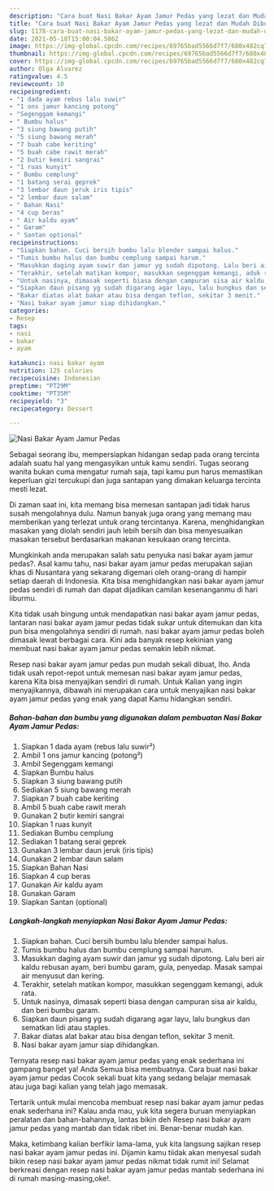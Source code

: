 ```yaml
---
description: "Cara buat Nasi Bakar Ayam Jamur Pedas yang lezat dan Mudah Dibuat"
title: "Cara buat Nasi Bakar Ayam Jamur Pedas yang lezat dan Mudah Dibuat"
slug: 1178-cara-buat-nasi-bakar-ayam-jamur-pedas-yang-lezat-dan-mudah-dibuat
date: 2021-05-18T15:00:04.586Z
image: https://img-global.cpcdn.com/recipes/69765bad5566d7f7/680x482cq70/nasi-bakar-ayam-jamur-pedas-foto-resep-utama.jpg
thumbnail: https://img-global.cpcdn.com/recipes/69765bad5566d7f7/680x482cq70/nasi-bakar-ayam-jamur-pedas-foto-resep-utama.jpg
cover: https://img-global.cpcdn.com/recipes/69765bad5566d7f7/680x482cq70/nasi-bakar-ayam-jamur-pedas-foto-resep-utama.jpg
author: Olga Alvarez
ratingvalue: 4.5
reviewcount: 10
recipeingredient:
- "1 dada ayam rebus lalu suwir"
- "1 ons jamur kancing potong"
- "Segenggam kemangi"
- " Bumbu halus"
- "3 siung bawang putih"
- "5 siung bawang merah"
- "7 buah cabe keriting"
- "5 buah cabe rawit merah"
- "2 butir kemiri sangrai"
- "1 ruas kunyit"
- " Bumbu cemplung"
- "1 batang serai geprek"
- "3 lembar daun jeruk iris tipis"
- "2 lembar daun salam"
- " Bahan Nasi"
- "4 cup beras"
- " Air kaldu ayam"
- " Garam"
- " Santan optional"
recipeinstructions:
- "Siapkan bahan. Cuci bersih bumbu lalu blender sampai halus."
- "Tumis bumbu halus dan bumbu cemplung sampai harum."
- "Masukkan daging ayam suwir dan jamur yg sudah dipotong. Lalu beri air kaldu rebusan ayam, beri bumbu garam, gula, penyedap. Masak sampai air menyusut dan kering."
- "Terakhir, setelah matikan kompor, masukkan segenggam kemangi, aduk rata."
- "Untuk nasinya, dimasak seperti biasa dengan campuran sisa air kaldu, dan beri bumbu garam."
- "Siapkan daun pisang yg sudah digarang agar layu, lalu bungkus dan sematkan lidi atau staples."
- "Bakar diatas alat bakar atau bisa dengan teflon, sekitar 3 menit."
- "Nasi bakar ayam jamur siap dihidangkan."
categories:
- Resep
tags:
- nasi
- bakar
- ayam

katakunci: nasi bakar ayam 
nutrition: 125 calories
recipecuisine: Indonesian
preptime: "PT29M"
cooktime: "PT35M"
recipeyield: "3"
recipecategory: Dessert

---
```



![Nasi Bakar Ayam Jamur Pedas](https://img-global.cpcdn.com/recipes/69765bad5566d7f7/680x482cq70/nasi-bakar-ayam-jamur-pedas-foto-resep-utama.jpg)

Sebagai seorang ibu, mempersiapkan hidangan sedap pada orang tercinta adalah suatu hal yang mengasyikan untuk kamu sendiri. Tugas seorang  wanita bukan cuma mengatur rumah saja, tapi kamu pun harus memastikan keperluan gizi tercukupi dan juga santapan yang dimakan keluarga tercinta mesti lezat.

Di zaman  saat ini, kita memang bisa memesan santapan jadi tidak harus susah mengolahnya dulu. Namun banyak juga orang yang memang mau memberikan yang terlezat untuk orang tercintanya. Karena, menghidangkan masakan yang diolah sendiri jauh lebih bersih dan bisa menyesuaikan masakan tersebut berdasarkan makanan kesukaan orang tercinta. 



Mungkinkah anda merupakan salah satu penyuka nasi bakar ayam jamur pedas?. Asal kamu tahu, nasi bakar ayam jamur pedas merupakan sajian khas di Nusantara yang sekarang digemari oleh orang-orang di hampir setiap daerah di Indonesia. Kita bisa menghidangkan nasi bakar ayam jamur pedas sendiri di rumah dan dapat dijadikan camilan kesenanganmu di hari liburmu.

Kita tidak usah bingung untuk mendapatkan nasi bakar ayam jamur pedas, lantaran nasi bakar ayam jamur pedas tidak sukar untuk ditemukan dan kita pun bisa mengolahnya sendiri di rumah. nasi bakar ayam jamur pedas boleh dimasak lewat berbagai cara. Kini ada banyak resep kekinian yang membuat nasi bakar ayam jamur pedas semakin lebih nikmat.

Resep nasi bakar ayam jamur pedas pun mudah sekali dibuat, lho. Anda tidak usah repot-repot untuk memesan nasi bakar ayam jamur pedas, karena Kita bisa menyajikan sendiri di rumah. Untuk Kalian yang ingin menyajikannya, dibawah ini merupakan cara untuk menyajikan nasi bakar ayam jamur pedas yang enak yang dapat Kamu hidangkan sendiri.

<!--inarticleads1-->

##### Bahan-bahan dan bumbu yang digunakan dalam pembuatan Nasi Bakar Ayam Jamur Pedas:

1. Siapkan 1 dada ayam (rebus lalu suwir²)
1. Ambil 1 ons jamur kancing (potong²)
1. Ambil Segenggam kemangi
1. Siapkan  Bumbu halus
1. Siapkan 3 siung bawang putih
1. Sediakan 5 siung bawang merah
1. Siapkan 7 buah cabe keriting
1. Ambil 5 buah cabe rawit merah
1. Gunakan 2 butir kemiri sangrai
1. Siapkan 1 ruas kunyit
1. Sediakan  Bumbu cemplung
1. Sediakan 1 batang serai geprek
1. Gunakan 3 lembar daun jeruk (iris tipis)
1. Gunakan 2 lembar daun salam
1. Siapkan  Bahan Nasi
1. Siapkan 4 cup beras
1. Gunakan  Air kaldu ayam
1. Gunakan  Garam
1. Siapkan  Santan (optional)




<!--inarticleads2-->

##### Langkah-langkah menyiapkan Nasi Bakar Ayam Jamur Pedas:

1. Siapkan bahan. Cuci bersih bumbu lalu blender sampai halus.
1. Tumis bumbu halus dan bumbu cemplung sampai harum.
1. Masukkan daging ayam suwir dan jamur yg sudah dipotong. Lalu beri air kaldu rebusan ayam, beri bumbu garam, gula, penyedap. Masak sampai air menyusut dan kering.
1. Terakhir, setelah matikan kompor, masukkan segenggam kemangi, aduk rata.
1. Untuk nasinya, dimasak seperti biasa dengan campuran sisa air kaldu, dan beri bumbu garam.
1. Siapkan daun pisang yg sudah digarang agar layu, lalu bungkus dan sematkan lidi atau staples.
1. Bakar diatas alat bakar atau bisa dengan teflon, sekitar 3 menit.
1. Nasi bakar ayam jamur siap dihidangkan.




Ternyata resep nasi bakar ayam jamur pedas yang enak sederhana ini gampang banget ya! Anda Semua bisa membuatnya. Cara buat nasi bakar ayam jamur pedas Cocok sekali buat kita yang sedang belajar memasak atau juga bagi kalian yang telah jago memasak.

Tertarik untuk mulai mencoba membuat resep nasi bakar ayam jamur pedas enak sederhana ini? Kalau anda mau, yuk kita segera buruan menyiapkan peralatan dan bahan-bahannya, lantas bikin deh Resep nasi bakar ayam jamur pedas yang mantab dan tidak ribet ini. Benar-benar mudah kan. 

Maka, ketimbang kalian berfikir lama-lama, yuk kita langsung sajikan resep nasi bakar ayam jamur pedas ini. Dijamin kamu tiidak akan menyesal sudah bikin resep nasi bakar ayam jamur pedas nikmat tidak rumit ini! Selamat berkreasi dengan resep nasi bakar ayam jamur pedas mantab sederhana ini di rumah masing-masing,oke!.

